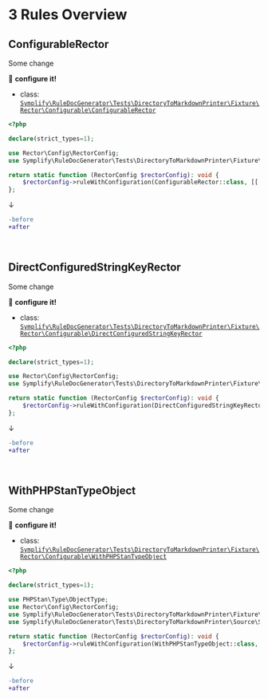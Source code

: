 # 3 Rules Overview

## ConfigurableRector

Some change

:wrench: **configure it!**

- class: [`Symplify\RuleDocGenerator\Tests\DirectoryToMarkdownPrinter\Fixture\Rector\Configurable\ConfigurableRector`](Fixture/Rector/Configurable/ConfigurableRector.php)

```php
<?php

declare(strict_types=1);

use Rector\Config\RectorConfig;
use Symplify\RuleDocGenerator\Tests\DirectoryToMarkdownPrinter\Fixture\Rector\Configurable\ConfigurableRector;

return static function (RectorConfig $rectorConfig): void {
    $rectorConfig->ruleWithConfiguration(ConfigurableRector::class, [['key' => 'value', 'second_key' => 'second_value']]);
};
```

↓

```diff
-before
+after
```

<br>

## DirectConfiguredStringKeyRector

Some change

:wrench: **configure it!**

- class: [`Symplify\RuleDocGenerator\Tests\DirectoryToMarkdownPrinter\Fixture\Rector\Configurable\DirectConfiguredStringKeyRector`](Fixture/Rector/Configurable/DirectConfiguredStringKeyRector.php)

```php
<?php

declare(strict_types=1);

use Rector\Config\RectorConfig;
use Symplify\RuleDocGenerator\Tests\DirectoryToMarkdownPrinter\Fixture\Rector\Configurable\DirectConfiguredStringKeyRector;

return static function (RectorConfig $rectorConfig): void {
    $rectorConfig->ruleWithConfiguration(DirectConfiguredStringKeyRector::class, ['view' => 'Laravel\Templating\render', 'redirect' => 'Some\Redirector\redirect']);
};
```

↓

```diff
-before
+after
```

<br>

## WithPHPStanTypeObject

Some change

:wrench: **configure it!**

- class: [`Symplify\RuleDocGenerator\Tests\DirectoryToMarkdownPrinter\Fixture\Rector\Configurable\WithPHPStanTypeObject`](Fixture/Rector/Configurable/WithPHPStanTypeObject.php)

```php
<?php

declare(strict_types=1);

use PHPStan\Type\ObjectType;
use Rector\Config\RectorConfig;
use Symplify\RuleDocGenerator\Tests\DirectoryToMarkdownPrinter\Fixture\Rector\Configurable\WithPHPStanTypeObject;
use Symplify\RuleDocGenerator\Tests\DirectoryToMarkdownPrinter\Source\SomeValueObjectWrapper;

return static function (RectorConfig $rectorConfig): void {
    $rectorConfig->ruleWithConfiguration(WithPHPStanTypeObject::class, [new SomeValueObjectWrapper(new ObjectType('SomeObject'))]);
};
```

↓

```diff
-before
+after
```

<br>

